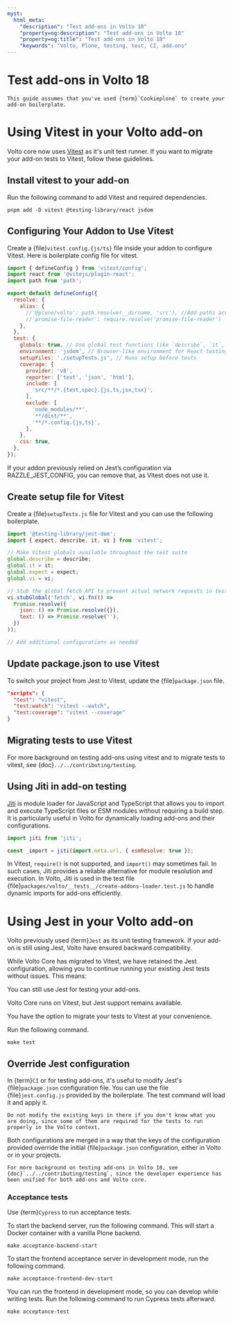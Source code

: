 ```yaml
---
myst:
  html_meta:
    "description": "Test add-ons in Volto 18"
    "property=og:description": "Test add-ons in Volto 18"
    "property=og:title": "Test add-ons in Volto 18"
    "keywords": "Volto, Plone, testing, test, CI, add-ons"
---
```

# Test add-ons in Volto 18 

```{warning}
This guide assumes that you've used {term}`Cookieplone` to create your add-on boilerplate.
```

# Using Vitest in your Volto add-on

Volto core now uses [Vitest](https://vitest.dev/guide/) as it's unit test runner.
If you want to migrate your add-on tests to Vitest, follow these guidelines.

## Install vitest to your add-on

Run the following command to add Vitest and required dependencies.

```console
pnpm add -D vitest @testing-library/react jsdom
```

## Configuring Your Addon to Use Vitest

Create a {file}`vitest.config.{js/ts}` file inside your addon to configure Vitest.
Here is boilerplate config file for vitest.

```javascript
import { defineConfig } from 'vitest/config';
import react from '@vitejs/plugin-react';
import path from 'path';

export default defineConfig({
  resolve: {
    alias: {
      //'@plone/volto': path.resolve(__dirname, 'src'), //Add paths accordingly
      //'promise-file-reader': require.resolve('promise-file-reader')  //Add to identify dependency from package
    },
  },
  test: {
    globals: true, // Use global test functions like `describe`, `it`, and `expect`
    environment: 'jsdom', // Browser-like environment for React testing
    setupFiles: './setupTests.js', // Runs setup before tests
    coverage: {
      provider: 'v8',
      reporter: ['text', 'json', 'html'],
      include: [
        'src/**/*.{test,spec}.{js,ts,jsx,tsx}',
      ],
      exclude: [
        'node_modules/**',
        '**/dist/**',
        '**/*.config.{js,ts}',
      ],
    },
    css: true,
  },
});

```

If your addon previously relied on Jest’s configuration via RAZZLE_JEST_CONFIG, you can remove that, as Vitest does not use it.

## Create setup file for Vitest

Create a {file}`setupTests.js` file for Vitest and you can use the following boilerplate. 

```javascript 
import '@testing-library/jest-dom';
import { expect, describe, it, vi } from 'vitest';

// Make Vitest globals available throughout the test suite
global.describe = describe;
global.it = it;
global.expect = expect;
global.vi = vi;

// Stub the global fetch API to prevent actual network requests in tests
vi.stubGlobal('fetch', vi.fn(() => 
  Promise.resolve({
    json: () => Promise.resolve({}),
    text: () => Promise.resolve(''),
  })
));

// Add additional configurations as needed
```

## Update package.json to use Vitest

To switch your project from Jest to Vitest, update the {file}`package.json` file.

```json
"scripts": {
  "test": "vitest",
  "test:watch": "vitest --watch",
  "test:coverage": "vitest --coverage"
}
```
## Migrating tests to use Vitest

For more background on testing add-ons using vitest and to migrate tests to vitest, see {doc}`../../contributing/testing`.

## Using Jiti in add-on testing

[Jiti](https://www.npmjs.com/package/jiti) is module loader for JavaScript and TypeScript that allows you to import and execute TypeScript files or ESM modules without requiring a build step. 
It is particularly useful in Volto for dynamically loading add-ons and their configurations.

```javascript
import jiti from 'jiti';

const _import = jiti(import.meta.url, { esmResolve: true });
```

In Vitest, `require()` is not supported, and `import()` may sometimes fail. In such cases, Jiti provides a reliable alternative for module resolution and execution.
In Volto, Jiti is used in the test file {file}`packages/volto/__tests__/create-addons-loader.test.js` to handle dynamic imports for add-ons efficiently.


# Using Jest in your Volto add-on 

Volto previously used {term}`Jest` as its unit testing framework. If your add-on is still using Jest, Volto have ensured backward compatibility.

While Volto Core has migrated to Vitest, we have retained the Jest configuration, allowing you to continue running your existing Jest tests without issues. This means:

You can still use Jest for testing your add-ons.

Volto Core runs on Vitest, but Jest support remains available.

You have the option to migrate your tests to Vitest at your convenience.

Run the following command.

```shell
make test
```

## Override Jest configuration

In {term}`CI` or for testing add-ons, it's useful to modify Jest's {file}`package.json` configuration file.
You can use the file {file}`jest.config.js` provided by the boilerplate.
The test command will load it and apply it.

```{warning}
Do not modify the existing keys in there if you don't know what you are doing, since some of them are required for the tests to run properly in the Volto context.
```

Both configurations are merged in a way that the keys of the configuration provided override the initial {file}`package.json` configuration, either in Volto or in your projects.

```{note}
For more background on testing add-ons in Volto 18, see {doc}`../../contributing/testing`, since the developer experience has been unified for both add-ons and Volto core.
```

### Acceptance tests

Use {term}`Cypress` to run acceptance tests.

To start the backend server, run the following command.
This will start a Docker container with a vanilla Plone backend.

```shell
make acceptance-backend-start
```

To start the frontend acceptance server in development mode, run the following command.

```shell
make acceptance-frontend-dev-start
```

You can run the frontend in development mode, so you can develop while writing tests.
Run the following command to run Cypress tests afterward.

```shell
make acceptance-test
```
